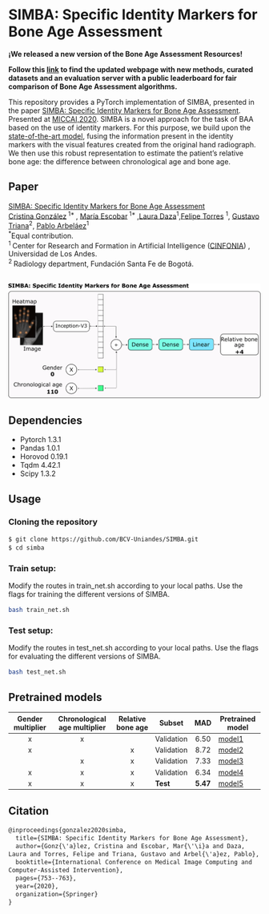 # **SIMBA: Specific Identity Markers for Bone Age Assessment**

**¡We released a new version of the Bone Age Assessment Resources!** 

**Follow this [link](http://marr.uniandes.edu.co/baar/home) to find the updated webpage with new methods, curated datasets and an evaluation server with a public leaderboard for fair comparison of Bone Age Assessment algorithms.** 

This repository provides a PyTorch implementation of SIMBA, presented in the paper [SIMBA: Specific Identity Markers for Bone Age Assessment](https://link.springer.com/chapter/10.1007/978-3-030-59725-2_73). Presented at [MICCAI,2020](https://www.miccai2020.org/).  SIMBA is a novel approach for the task of BAA based on the use of identity markers. For this purpose, we build upon the [state-of-the-art model](https://github.com/BCV-Uniandes/Bonet), fusing the information present in the identity markers with the visual features created from the original hand radiograph. We then use this robust representation to estimate the patient’s relative bone age: the difference between chronological age and bone age.
<br/>

## Paper
[SIMBA: Specific Identity Markers for Bone Age Assessment](https://link.springer.com/chapter/10.1007/978-3-030-59725-2_73) <br/>
 [Cristina González](https://cigonzalez.github.io/)<sup> 1* </sup>, [María Escobar](https://mc-escobar11.github.io/)<sup> 1* </sup>,[Laura Daza](https://sites.google.com/view/ldaza/en)<sup>1</sup>,[Felipe Torres](https://ftorres11.github.io/) <sup>1</sup>, [Gustavo Triana](http://radiologiafsfb.org/site/index.php?option=com_content&view=category&id=176&Itemid=332)<sup>2</sup>, [Pablo Arbeláez](https://scholar.google.com.co/citations?user=k0nZO90AAAAJ&hl=en)<sup>1</sup> <br/>
<sup>*</sup>Equal contribution.<br/>
<sup>1 </sup> Center for Research and Formation in Artificial Intelligence ([CINFONIA](https://cinfonia.uniandes.edu.co/)) , Universidad de Los Andes. <br/>
<sup>2 </sup>Radiology department, Fundación Santa Fe de Bogotá. <br/>
<br/>

<p align="center"><img src="figures/overview.png" /></p>


## Dependencies
* Pytorch 1.3.1
* Pandas 1.0.1
* Horovod 0.19.1
* Tqdm 4.42.1
* Scipy 1.3.2


## Usage
### Cloning the repository
```bash
$ git clone https://github.com/BCV-Uniandes/SIMBA.git
$ cd simba
```
### Train setup:
Modify the routes in train_net.sh according to your local paths. Use the flags for training the different versions of SIMBA. 
```bash
bash train_net.sh
```
### Test setup:
Modify the routes in test_net.sh according to your local paths. Use the flags for evaluating the different versions of SIMBA. 
```bash
bash test_net.sh
```
## Pretrained models

| Gender multiplier 	| Chronological age multiplier 	| Relative bone age 	| Subset     	|  MAD 	| Pretrained model 	|
|:-----------------:	|:----------------------------:	|:-----------------:	|------------	|:----:	|------------------	|
|         x         	|               x              	|                   	| Validation 	| 6.50 	|         [model1](http://marr.uniandes.edu.co/SIMBA/pretrained_models/model_1.pth)          	|
|         x         	|                              	|         x         	| Validation 	| 8.72 	|         [model2](http://marr.uniandes.edu.co/SIMBA/pretrained_models/model_2.pth)         	|
|                   	|               x              	|         x         	| Validation 	| 7.33 	|        [model3](http://marr.uniandes.edu.co/SIMBA/pretrained_models/model_3.pth)          	|
|         x         	|               x              	|         x         	| Validation 	| 6.34 	|        [model4](http://marr.uniandes.edu.co/SIMBA/pretrained_models/model_4.pth)          	|
|         x         	|               x              	|         x         	| **Test**       	| **5.47** 	|          [model5](http://marr.uniandes.edu.co/SIMBA/pretrained_models/model_5.pth)       	|
## Citation
```
@inproceedings{gonzalez2020simba,
  title={SIMBA: Specific Identity Markers for Bone Age Assessment},
  author={Gonz{\'a}lez, Cristina and Escobar, Mar{\'\i}a and Daza, Laura and Torres, Felipe and Triana, Gustavo and Arbel{\'a}ez, Pablo},
  booktitle={International Conference on Medical Image Computing and Computer-Assisted Intervention},
  pages={753--763},
  year={2020},
  organization={Springer}
}

```

